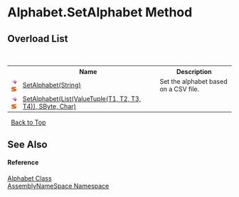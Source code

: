 # Alphabet.SetAlphabet Method 
 


## Overload List
&nbsp;<table><tr><th></th><th>Name</th><th>Description</th></tr><tr><td>![Public method](media/pubmethod.gif "Public method")![Static member](media/static.gif "Static member")</td><td><a href="0284b402-b73f-b145-b4bc-d1f27bb579f5">SetAlphabet(String)</a></td><td>
Set the alphabet based on a CSV file.</td></tr><tr><td>![Public method](media/pubmethod.gif "Public method")![Static member](media/static.gif "Static member")</td><td><a href="16687f8e-9ac8-471e-0968-9968239189b4">SetAlphabet(List(ValueTuple(T1, T2, T3, T4)), SByte, Char)</a></td><td /></tr></table>&nbsp;
<a href="#alphabet.setalphabet-method">Back to Top</a>

## See Also


#### Reference
<a href="b63ab84e-4997-6bc4-30c3-9dc18797e022">Alphabet Class</a><br /><a href="6bcc80ef-5cfd-db5f-1eb2-7297d1c16397">AssemblyNameSpace Namespace</a><br />